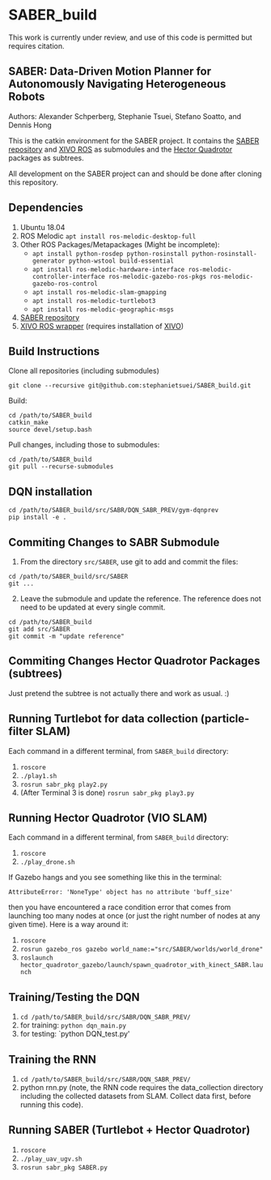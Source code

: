 # SABER\_build

This work is currently under review, and use of this code is permitted but requires citation.

## SABER: Data-Driven Motion Planner for Autonomously Navigating Heterogeneous Robots
Authors: Alexander Schperberg, Stephanie Tsuei, Stefano Soatto, and Dennis Hong

This is the catkin environment for the SABER project. It contains the [SABER repository](https://github.com/AlexS28/SABER) and [XIVO ROS](https://github.com/ucla-vision/xivo_ros) as submodules and the [Hector Quadrotor](http://wiki.ros.org/hector_quadrotor) packages as subtrees.

All development on the SABER project can and should be done after cloning this repository.


## Dependencies

1. Ubuntu 18.04
2. ROS Melodic `apt install ros-melodic-desktop-full`
3. Other ROS Packages/Metapackages (Might be incomplete):
    - `apt install python-rosdep python-rosinstall python-rosinstall-generator python-wstool build-essential`
    - `apt install ros-melodic-hardware-interface ros-melodic-controller-interface ros-melodic-gazebo-ros-pkgs ros-melodic-gazebo-ros-control`
    - `apt install ros-melodic-slam-gmapping`
    - `apt install ros-melodic-turtlebot3`
    - `apt install ros-melodic-geographic-msgs`
4. [SABER repository](https://github.com/AlexS28/SABER)
5. [XIVO ROS wrapper](https://github.com/ucla-vision/xivo_ros) (requires installation of [XIVO](https://github.com/ucla-vision/xivo))

## Build Instructions

Clone all repositories (including submodules)
```
git clone --recursive git@github.com:stephanietsuei/SABER_build.git 
```

Build:
```
cd /path/to/SABER_build
catkin_make
source devel/setup.bash
```

Pull changes, including those to submodules:
```
cd /path/to/SABER_build
git pull --recurse-submodules
```

## DQN installation
```
cd /path/to/SABER_build/src/SABR/DQN_SABR_PREV/gym-dqnprev
pip install -e . 
```


## Commiting Changes to SABR Submodule

1. From the directory `src/SABER`, use git to add and commit the files:
```
cd /path/to/SABER_build/src/SABER
git ...
```

2. Leave the submodule and update the reference. The reference does not need to be updated at every single commit.
```
cd /path/to/SABER_build
git add src/SABER
git commit -m "update reference"
```

## Commiting Changes Hector Quadrotor Packages (subtrees)

Just pretend the subtree is not actually there and work as usual. :)


## Running Turtlebot for data collection (particle-filter SLAM)

Each command in a different terminal, from `SABER_build` directory:
1. `roscore`
2. `./play1.sh`
3. `rosrun sabr_pkg play2.py`
4. (After Terminal 3 is done) `rosrun sabr_pkg play3.py`


## Running Hector Quadrotor (VIO SLAM)

Each command in a different terminal, from `SABER_build` directory:
1. `roscore`
2. `./play_drone.sh`

If Gazebo hangs and you see something like this in the terminal:
```
AttributeError: 'NoneType' object has no attribute 'buff_size'
```
then you have encountered a race condition error that comes from launching too many nodes at once (or just the right number of nodes at any given time). Here is a way around it:
1. `roscore`
2. `rosrun gazebo_ros gazebo world_name:="src/SABER/worlds/world_drone"`
3. `roslaunch hector_quadrotor_gazebo/launch/spawn_quadrotor_with_kinect_SABR.launch`

## Training/Testing the DQN

1. `cd /path/to/SABER_build/src/SABR/DQN_SABR_PREV/`
2. for training: `python dqn_main.py`
3. for testing: `python DQN_test.py'

## Training the RNN
1. `cd /path/to/SABER_build/src/SABR/DQN_SABR_PREV/`
2. python rnn.py (note, the RNN code requires the data_collection directory including the collected datasets from SLAM. Collect data first, before running this code). 

## Running SABER (Turtlebot + Hector Quadrotor)
1. `roscore`
2. `./play_uav_ugv.sh`
3. `rosrun sabr_pkg SABER.py`
